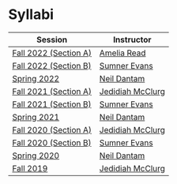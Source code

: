 Syllabi
=======

| Session                                                     | Instructor                                              |
|-------------------------------------------------------------|---------------------------------------------------------|
| [Fall 2022 (Section A)](https://lambda.mines.edu/f22-syllabus/)  | [Amelia Read](https://cs.mines.edu/project/read-amelia/)   |
| [Fall 2022 (Section B)](https://lambda.mines.edu/f22-syllabus/)  | [Sumner Evans](https://sumnerevans.com/)   |
| [Spring 2022](https://inside.mines.edu/~ndantam/csci-400/syllabus.pdf) | [Neil Dantam](http://www.neil.dantam.name/) |
| [Fall 2021 (Section A)](https://lambda.mines.edu/f21a-syllabus/) | [Jedidiah McClurg](https://jrmcclurg.com)   |
| [Fall 2021 (Section B)](https://lambda.mines.edu/f21b-syllabus/) | [Sumner Evans](https://sumnerevans.com/)    |
| [Spring 2021](http://www.neil.dantam.name/csci-400/s2021-syllabus.pdf) | [Neil Dantam](http://www.neil.dantam.name/) |
| [Fall 2020 (Section A)](https://lambda.mines.edu/f20a-syllabus/) | [Jedidiah McClurg](https://jrmcclurg.com)   |
| [Fall 2020 (Section B)](https://lambda.mines.edu/f20b-syllabus/) | [Sumner Evans](https://sumnerevans.com/)    |
| [Spring 2020](http://www.neil.dantam.name/csci-400/s2020-syllabus.pdf) | [Neil Dantam](http://www.neil.dantam.name/) |
| [Fall 2019](https://lambda.mines.edu/f19-syllabus/)              | [Jedidiah McClurg](https://jrmcclurg.com)   |
